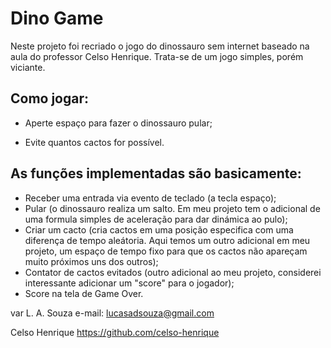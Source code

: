 # Dino Game


Neste projeto foi recriado o jogo do dinossauro sem internet baseado na aula do professor Celso Henrique. Trata-se de um jogo simples, porém viciante.



## Como jogar:

* Aperte espaço para fazer o dinossauro pular;

* Evite quantos cactos for possível.



## As funções implementadas são basicamente:

* Receber uma entrada via evento de teclado (a tecla espaço);
* Pular (o dinossauro realiza um salto. Em meu projeto tem o adicional de uma formula simples de aceleração para dar dinámica ao pulo);
* Criar um cacto (cria cactos em uma posição especifica com uma diferença de tempo aleátoria. Aqui temos um outro adicional em meu projeto, um espaço de tempo fixo para que os cactos não apareçam muito próximos uns dos outros);
* Contator de cactos evitados (outro adicional ao meu projeto, considerei interessante adicionar um "score" para o jogador);
* Score na tela de Game Over.



var L. A. Souza	e-mail: lucasadsouza@gmail.com

Celso Henrique	https://github.com/celso-henrique